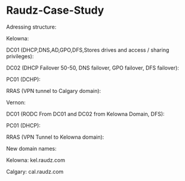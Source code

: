 # Raudz-Case-Study


Adressing structure:

Kelowna:

DC01 (DHCP,DNS,AD,GPO,DFS,Stores drives and access / sharing privileges):

DC02 (DHCP Failover 50-50, DNS failover, GPO failover, DFS failover): 

PC01 (DCHP): 

RRAS (VPN tunnel to Calgary domain): 


Vernon:

DC01 (RODC From DC01 and DC02 from Kelowna Domain, DFS):

PC01 (DHCP):

RRAS (VPN Tunnel to Kelowna domain):


New domain names:

Kelowna:
kel.raudz.com

Calgary:
cal.raudz.com


